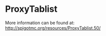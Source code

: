 ProxyTablist
============

More information can be found at: http://spigotmc.org/resources/ProxyTablist.50/
